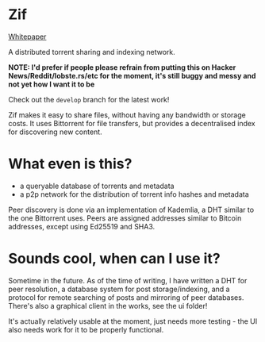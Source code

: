 # Zif

[Whitepaper](https://github.com/zif/whitepaper)

A distributed torrent sharing and indexing network.

**NOTE: I'd prefer if people please refrain from putting this on Hacker News/Reddit/lobste.rs/etc for the moment, it's still buggy and messy and not yet how I want it to be**

Check out the ``develop`` branch for the latest work!

Zif makes it easy to share files, without having any bandwidth or storage costs. It uses Bittorrent for file transfers, but provides a decentralised index for discovering new content.

# What even is this?

- a queryable database of torrents and metadata
- a p2p network for the distribution of torrent info hashes and metadata

Peer discovery is done via an implementation of Kademlia, a DHT similar to the one Bittorrent uses. Peers are assigned addresses similar to Bitcoin addresses, except using Ed25519 and SHA3.

# Sounds cool, when can I use it?

Sometime in the future. As of the time of writing, I have written a DHT for peer resolution, a database system for post storage/indexing, and a protocol for remote searching of posts and mirroring of peer databases. There's also a graphical client in the works, see the ui folder!

It's actually relatively usable at the moment, just needs more testing - the UI also needs work for it to be properly functional.
